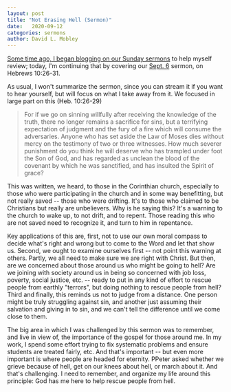 ```yaml
---
layout: post
title: "Not Erasing Hell (Sermon)"
date:   2020-09-12
categories: sermons
author: David L. Mobley
---
```


[Some time ago, I began blogging on our Sunday sermons](https://heisfaithful.github.io/sermons/2020/04/02/sermon.html) to help myself review; today, I'm continuing that by covering our [Sept. 6](https://www.youtube.com/watch?v=nSlV-mKp-SQ) sermon, on Hebrews 10:26-31.

As usual, I won't summarize the sermon, since you can stream it if you want to hear yourself, but will focus on what I take away from it. We focused in large part on this (Heb. 10:26-29)
> For if we go on sinning willfully after receiving the knowledge of the truth, there no longer remains a sacrifice for sins,  but a terrifying expectation of judgment and the fury of a fire which will consume the adversaries.  Anyone who has set aside the Law of Moses dies without mercy on the testimony of two or three witnesses.  How much severer punishment do you think he will deserve who has trampled under foot the Son of God, and has regarded as unclean the blood of the covenant by which he was sanctified, and has insulted the Spirit of grace?

This was written, we heard, to those in the Corinthian church, especially to those who were participating in the church and in some way benefitting, but not really saved -- those who were drifting. It's to those who claimed to be Christians but really are unbelievers. Why is he saying this? It's a warning to the church to wake up, to not drift, and to repent. Those reading this who are not saved need to recognize it, and turn to him in repentance.

Key applications of this are, first, not to use our own moral compass to decide what's right and wrong but to come to the Word and let that show us. Second, we ought to examine ourselves first -- not point this warning at others. Partly, we all need to make sure we are right with Christ. But then, are we concerned about those around us who might be going to hell? Are we joining with society around us in being so concerned with job loss, poverty, social justice, etc. -- ready to put in any kind of effort to rescue people from earthly "terrors", but doing nothing to rescue people from hell? Third and finally, this reminds us not to judge from a distance. One person might be truly struggling against sin, and another just assuming their salvation and giving in to sin, and we can't tell the difference until we come close to them.

The big area in which I was challenged by this sermon was to remember, and live in view of, the importance of the gospel for those around me. In my work, I spend some effort trying to fix systematic problems and ensure students are treated fairly, etc. And that's important -- but even more important is where people are headed for eternity. PPeter asked whether we grieve because of hell, get on our knees about hell, or march about it. And that's challenging. I need to remember, and organize my life around this principle: God has me here to help rescue people from hell.
